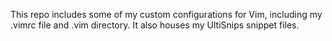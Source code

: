 This repo includes some of my custom configurations for Vim, including my .vimrc file and .vim directory. It also houses my UltiSnips snippet files.
